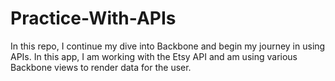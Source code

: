 Practice-With-APIs
==================

In this repo, I continue my dive into Backbone and begin my journey in using APIs. In this app, I am working with the Etsy API and am using various Backbone views to render data for the user.
